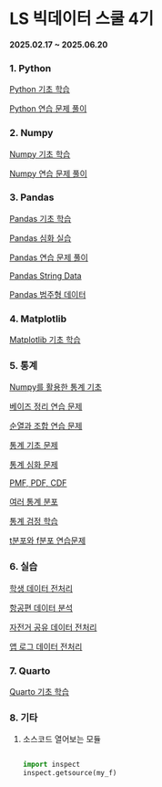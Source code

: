 # LS 빅데이터 스쿨 4기

**2025.02.17 ~ 2025.06.20**

### 1. Python

[Python 기초 학습](lecture/python-intro.py)

[Python 연습 문제 풀이](lecture/python-function-loop.py)

### 2. Numpy

[Numpy 기초 학습](lecture/numpy-intro.py)

[Numpy 연습 문제 풀이](lecture/numpy-practice.py)

### 3. Pandas

[Pandas 기초 학습](lecture/pandas-intro.py)

[Pandas 심화 실습](lecture/pandas-advance.py)

[Pandas 연습 문제 풀이](lecture/pandas-practice.py)

[Pandas String Data](lecture/pandas-string.py)

[Pandas 범주형 데이터](lecture/pandas-category.py)

### 4. Matplotlib

[Matplotlib 기초 학습](lecture/matplotlib-intro.py)

### 5. 통계

[Numpy를 활용한 통계 기초](statistics/statistics-numpy.py)

[베이즈 정리 연습 문제](statistics/bayes-practice.py)

[순열과 조합 연습 문제](statistics/per-comb-practice.py)

[통계 기초 문제](statistics/statistics-practice.py)

[통계 심화 문제](statistics/statistics-advance.py)

[PMF, PDF, CDF](statistics/pmf-pdf-cdf.py)

[여러 통계 분포](statistics/distribution.py)

[통계 검정 학습](statistics/estimation.py)

[t분포와 f분포 연습문제](statistics/tstat-fstat.py)

### 6. 실습

[학생 데이터 전처리](practice/student-data-practice.py)

[항공편 데이터 분석](practice/flight-data-practice.py)

[자전거 공유 데이터 전처리](practice/bike-data-practice.py)

[앱 로그 데이터 전처리](practice/log-data-practice.py)

### 7. Quarto

[Quarto 기초 학습](quarto/hello.qmd)

### 8. 기타

1. 소스코드 열어보는 모듈

   ```python

   import inspect
   inspect.getsource(my_f)

   ```
